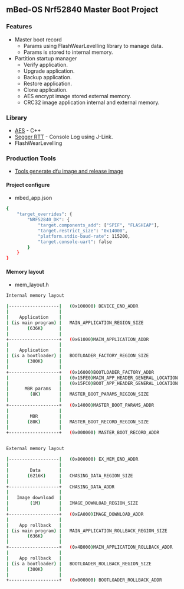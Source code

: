 ## mBed-OS Nrf52840 Master Boot Project
### Features
- Master boot record
    - Params using FlashWearLevelling library to manage data.
    - Params is stored to internal memory.
- Partition startup manager
    - Verify application.
    - Upgrade application.
    - Backup application.
    - Restore application.
    - Clone application.
    - AES encrypt image stored external memory.
    - CRC32 image application internal and external memory.
### Library
- [AES](https://os.mbed.com/users/neilt6/code/AES/docs/tip/classAES.html) - C++
- [Segger RTT](https://os.mbed.com/users/GlimwormBeacons/code/SEGGER_RTT/) - Console Log using J-Link.
- FlashWearLevelling
### Production Tools
- [Tools generate dfu image and release image](https://github.com/TienHuyIoT/py_tool_for_master_boot_record)
#### Project configure
- mbed_app.json
```sh
{
    "target_overrides": {
        "NRF52840_DK": {
            "target.components_add": ["SPIF", "FLASHIAP"],
            "target.restrict_size": "0x14000",
            "platform.stdio-baud-rate": 115200,
            "target.console-uart": false
        }
    }
}
```
#### Memory layout
- mem_layout.h
```sh
Internal memory layout

|-------------------|   (0x100000) DEVICE_END_ADDR
|                   |
|    Application    |
| (is main program) |   MAIN_APPLICATION_REGION_SIZE
|       (636K)      |
|                   |
+-------------------+   (0x61000)MAIN_APPLICATION_ADDR
|                   |
|    Application    |
| (is a bootloader) |   BOOTLOADER_FACTORY_REGION_SIZE
|       (300K)      |
|                   |
+-------------------+   (0x16000)BOOTLOADER_FACTORY_ADDR
|                   |   (0x15FE0)MAIN_APP_HEADER_GENERAL_LOCATION
|                   |   (0x15FC0)BOOT_APP_HEADER_GENERAL_LOCATION
|      MBR params   |
|        (8K)       |   MASTER_BOOT_PARAMS_REGION_SIZE
|                   |
+-------------------+   (0x14000)MASTER_BOOT_PARAMS_ADDR
|                   |
|        MBR        |
|       (80K)       |   MASTER_BOOT_RECORD_REGION_SIZE
|                   |
+-------------------+   (0x000000) MASTER_BOOT_RECORD_ADDR


External memory layout

|-------------------|   (0x800000) EX_MEM_END_ADDR
|                   |
|        Data       |
|       (6216K)     |   CHASING_DATA_REGION_SIZE
|                   |
+-------------------+   CHASING_DATA_ADDR
|                   |
|   Image download  |
|        (1M)       |   IMAGE_DOWNLOAD_REGION_SIZE
|                   |
+-------------------+   (0xEA000)IMAGE_DOWNLOAD_ADDR
|                   |
|    App rollback   |
| (is main program) |   MAIN_APPLICATION_ROLLBACK_REGION_SIZE
|       (636K)      |
|                   |
+-------------------+   (0x4B000)MAIN_APPLICATION_ROLLBACK_ADDR
|                   |
|    App rollback   |
| (is a bootloader) |   BOOTLOADER_ROLLBACK_REGION_SIZE
|       (300K)      |
|                   |
+-------------------+   (0x000000) BOOTLOADER_ROLLBACK_ADDR
```